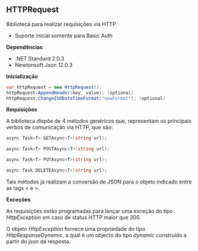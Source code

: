 ﻿## HTTPRequest
Biblioteca para realizar requisições via HTTP
- Suporte inicial somente para Basic Auth

**Dependências**

* .NET Standard 2.0.3
* Newtonsoft.Json 12.0.3

**Inicialização**

```csharp
var httpRequest = new HttpRequest();
httpRequest.AppendHeader(key, value); (optional)
httpRequest.ChangeISODateTimeFormat("newFormat"); (optional)
```

**Requisições**

A biblioteca dispõe de 4 métodos genéricos que, representam 
os principais verbos de comunicação via HTTP, que são:

```csharp
async Task<T> GETAsync<T>(string url);

async Task<T> POSTAsync<T>(string url);

async Task<T> PUTAsync<T>(string url);

async Task DELETEAsync<T>(string url);
```

Tais métodos já realizam a conversão de JSON para o objeto indicado
entre as tags < e >.

**Exceções**

As requisições estão programadas para lançar uma exceção do tipo *HttpException* em caso de 
status HTTP maior que 300.

O objeto *HttpException* fornece uma propriedade do tipo *HttpResponseDynamic*, a qual
é um objecto do tipo *dynamic* construído a partir do json da resposta.
